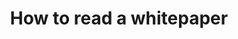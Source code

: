 ---
type: 'link'
title: 'How to read a whitepaper'
tldr: 'Lorem ipsum dolor sit amet'
pubDate: '12/4/23'
url: 'https://web.stanford.edu/class/ee384m/Handouts/HowtoReadPaper.pdf'
---